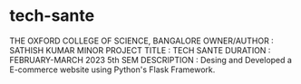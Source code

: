 # tech-sante
THE OXFORD COLLEGE OF SCIENCE, BANGALORE
OWNER/AUTHOR : SATHISH KUMAR
MINOR PROJECT
TITLE : TECH SANTE
DURATION : FEBRUARY-MARCH 2023 5th SEM 
DESCRIPTION : Desing and Developed a E-commerce website using Python's Flask Framework.
